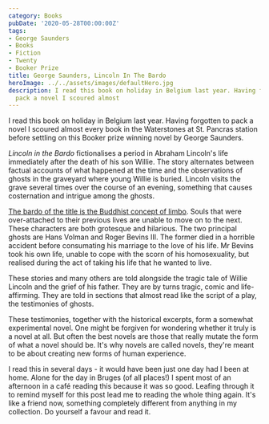 ```yaml
---
category: Books
pubDate: '2020-05-28T00:00:00Z'
tags:
- George Saunders
- Books
- Fiction
- Twenty
- Booker Prize
title: George Saunders, Lincoln In The Bardo
heroImage: ../../assets/images/defaultHero.jpg
description: I read this book on holiday in Belgium last year. Having forgotten to
  pack a novel I scoured almost
---
```

I read this book on holiday in Belgium last year. Having forgotten to pack a novel I scoured almost every book in the Waterstones at St. Pancras station before settling on this Booker prize winning novel by George Saunders.

_Lincoln in the Bardo_ fictionalises a period in Abraham Lincoln's life immediately after the death of his son Willie. The story alternates between factual accounts of what happened at the time and the observations of ghosts in the graveyard where young Willie is buried. Lincoln visits the grave several times over the course of an evening, something that causes costernation and intrigue among the ghosts.

[The bardo of the title is the Buddhist concept of limbo](https://en.wikipedia.org/wiki/Bardo). Souls that were over-attached to their previous lives are unable to move on to the next. These characters are both grotesque and hilarious. The two principal ghosts are Hans Volman and Roger Bevins III. The former died in a horrible accident before consumating his marriage to the love of his life. Mr Bevins took his own life, unable to cope with the scorn of his homosexuality, but realised during the act of taking his life that he wanted to live.

These stories and many others are told alongside the tragic tale of Willie Lincoln and the grief of his father. They are by turns tragic, comic and life-affirming. They are told in sections that almost read like the script of a play, the testimonies of ghosts.

These testimonies, together with the historical excerpts, form a somewhat experimental novel. One might be forgiven for wondering whether it truly is a novel at all. But often the best novels are those that really mutate the form of what a novel should be. It's why novels are called novels, they're meant to be about creating new forms of human experience.

I read this in several days - it would have been just one day had I been at home. Alone for the day in Bruges (of all places!) I spent most of an afternoon in a café reading this because it was so good. Leafing through it to remind myself for this post lead me to reading the whole thing again. It's like a friend now, something completely different from anything in my collection. Do yourself a favour and read it.